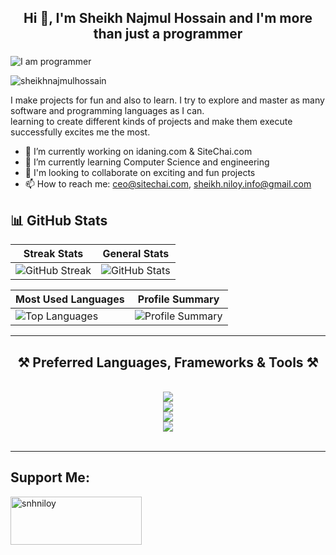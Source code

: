<!---
Header
-->

<h2 align="center">Hi 👋, I'm Sheikh Najmul Hossain and I'm more than just a programmer</h2>
<h3 align="center"></h3>

 ![I am programmer](https://raw.githubusercontent.com/abhisheknaiidu/abhisheknaiidu/master/code.gif) 


<p align="left"> <img src="https://komarev.com/ghpvc/?username=sheikhnajmulhossain&label=Profile%20views&color=0e75b6&style=flat" alt="sheikhnajmulhossain" /> </p>

I make projects for fun and also to learn. I try to explore and master as many software and programming languages as I can. <br>
learning  to create different kinds of projects and make them execute successfully excites me the most.




- 🔭 I’m currently working on idaning.com & SiteChai.com 
- 🌱 I’m currently learning Computer Science and engineering
- 👯 I'm looking to collaborate on exciting and fun projects
- 📫 How to reach me: ceo@sitechai.com, sheikh.niloy.info@gmail.com


<!---
Social Media

<div align="left">
  <a href="https://www.facebook.com/profile.php?id=61567286697154" target="_blank" rel="noopener noreferrer">
  <a href="https://www.instagram.com/snh_niloy" target="_blank" rel="noopener noreferrer">
  <a href="mailto:sheikh.niloy.info@gmail.com" target="_blank" rel="noopener noreferrer">
  <a href="https://www.linkedin.com/in/sheikhnajmulhossain" target="_blank" rel="noopener noreferrer">


-->

## 📊 GitHub Stats
| Streak Stats | General Stats |
|-------------|--------------|
| ![GitHub Streak](https://github-readme-streak-stats.herokuapp.com/?user=sheikhnajmulhossain&theme=dracula&hide_border=true) | ![GitHub Stats](https://github-readme-stats.vercel.app/api?username=sheikhnajmulhossain&hide_title=false&hide_rank=false&show_icons=true&include_all_commits=true&count_private=true&disable_animations=false&theme=dracula&locale=en&hide_border=true) |

| Most Used Languages | Profile Summary |
|----------------------|----------------|
| ![Top Languages](https://github-readme-stats.vercel.app/api/top-langs?username=sheikhnajmulhossain&locale=en&hide_title=false&layout=compact&card_width=320&langs_count=5&theme=dracula&hide_border=true) | ![Profile Summary](https://github-profile-summary-cards.vercel.app/api/cards/profile-details?username=sheikhnajmulhossain&theme=dracula&hide_border=true) |


<!-- Languages, Frameworks & Tools -->
<hr/>

<h2 align="center">⚒️ Preferred Languages, Frameworks & Tools ⚒️</h2>

<br/>

<div align="center">
    <img src="https://skillicons.dev/icons?i=cpp,cs,python,java,bash,bootstrap,php,html,css" />
    <br/>
    <img src="https://skillicons.dev/icons?i=wordpress,bun,npm,yarn,aws,docker,mysql,vercel,sublime" />
    <br/>
    <img src="https://skillicons.dev/icons?i=powershell,dotnet,nextjs,react,nuxt,laravel,linux,nginx,ubuntu" />
    <br/>
    <img src="https://skillicons.dev/icons?i=git,unreal,unity,vscode,atom,eclipse,pr,photoshop,ai" />
</div>

<br/>
<hr/>



<h2 align="left">Support Me:</h2>
<p><a href="https://www.paypal.me/snhniloy"> <img align="left" src="https://lavendercottagecattery.co.uk/wp-content/uploads/2022/10/CITYPNG.COMDownload-PayPal-Yellow-Payment-Button-PNG-2100x770-2.png" height="77" width="210" alt="snhniloy" /></a></p><br><br><br>

